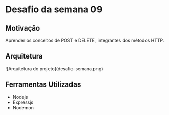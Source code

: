 <h1> Desafio da semana 09 </h1> 

<h2><b>Motivação</h2></b>

Aprender os conceitos de POST e DELETE, integrantes dos métodos HTTP.


<h2><b>Arquitetura</h2></b>
![Arquitetura do projeto](desafio-semana.png)



<h2><b>Ferramentas Utilizadas</h2></b>

- Nodejs
- Expressjs
- Nodemon